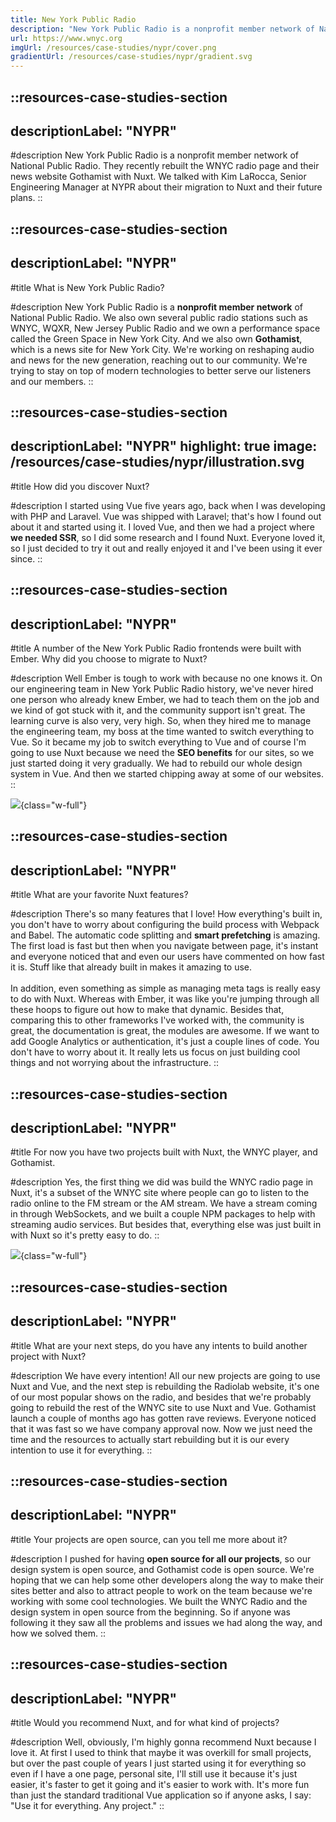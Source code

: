```yaml
---
title: New York Public Radio
description: "New York Public Radio is a nonprofit member network of National Public Radio."
url: https://www.wnyc.org
imgUrl: /resources/case-studies/nypr/cover.png
gradientUrl: /resources/case-studies/nypr/gradient.svg
---
```


::resources-case-studies-section
---
descriptionLabel: "NYPR"
---

#description
New York Public Radio is a nonprofit member network of National Public Radio. They recently rebuilt the WNYC radio page and their news website Gothamist with Nuxt. We talked with Kim LaRocca, Senior Engineering Manager at NYPR about their migration to Nuxt and their future plans.
::

::resources-case-studies-section
---
descriptionLabel: "NYPR"
---

#title
What is New York Public Radio?

#description
New York Public Radio is a **nonprofit member network** of National Public Radio. We also own several public radio stations such as WNYC, WQXR, New Jersey Public Radio and we own a performance space called the Green Space in New York City. And we also own **Gothamist**, which is a news site for New York City. We're working on reshaping audio and news for the new generation, reaching out to our community. We're trying to stay on top of modern technologies to better serve our listeners and our members.
::

::resources-case-studies-section
---
descriptionLabel: "NYPR"
highlight: true
image: /resources/case-studies/nypr/illustration.svg
---

#title
How did you discover Nuxt?

#description
I started using Vue five years ago, back when I was developing with PHP and Laravel. Vue was shipped with Laravel; that's how I found out about it and started using it. I loved Vue, and then we had a project where **we needed SSR**, so I did some research and I found Nuxt. Everyone loved it, so I just decided to try it out and really enjoyed it and I've been using it ever since.
::

::resources-case-studies-section
---
descriptionLabel: "NYPR"
---

#title
A number of the New York Public Radio frontends were built with Ember. Why did you choose to migrate to Nuxt?

#description
Well Ember is tough to work with because no one knows it. On our engineering team in New York Public Radio history, we've never hired one person who already knew Ember, we had to teach them on the job and we kind of got stuck with it, and the community support isn't great. The learning curve is also very, very high. So, when they hired me to manage the engineering team, my boss at the time wanted to switch everything to Vue. So it became my job to switch everything to Vue and of course I'm going to use Nuxt because we need the **SEO benefits** for our sites, so we just started doing it very gradually. We had to rebuild our whole design system in Vue. And then we started chipping away at some of our websites.
::

![](/resources/case-studies/nypr/section1.png){class="w-full"}

::resources-case-studies-section
---
descriptionLabel: "NYPR"
---

#title
What are your favorite Nuxt features?

#description
There's so many features that I love! How everything's built in, you don't have to worry about configuring the build process with Webpack and Babel. The automatic code splitting and **smart prefetching** is amazing. The first load is fast but then when you navigate between page, it's instant and everyone noticed that and even our users have commented on how fast it is. Stuff like that already built in makes it amazing to use.
<br><br>
In addition, even something as simple as managing meta tags is really easy to do with Nuxt. Whereas with Ember, it was like you're jumping through all these hoops to figure out how to make that dynamic. Besides that, comparing this to other frameworks I've worked with, the community is great, the documentation is great, the modules are awesome. If we want to add Google Analytics or authentication, it's just a couple lines of code. You don't have to worry about it. It really lets us focus on just building cool things and not worrying about the infrastructure.
::

::resources-case-studies-section
---
descriptionLabel: "NYPR"
---

#title
For now you have two projects built with Nuxt, the WNYC player, and Gothamist.

#description
Yes, the first thing we did was build the WNYC radio page in Nuxt, it's a subset of the WNYC site where people can go to listen to the radio online to the FM stream or the AM stream. We have a stream coming in through WebSockets, and we built a couple NPM packages to help with streaming audio services. But besides that, everything else was just built in with Nuxt so it's pretty easy to do.
::

![](/resources/case-studies/nypr/section2.png){class="w-full"}

::resources-case-studies-section
---
descriptionLabel: "NYPR"
---

#title
What are your next steps, do you have any intents to build another project with Nuxt?

#description
We have every intention! All our new projects are going to use Nuxt and Vue, and the next step is rebuilding the Radiolab website, it's one of our most popular shows on the radio, and besides that we're probably going to rebuild the rest of the WNYC site to use Nuxt and Vue. Gothamist launch a couple of months ago has gotten rave reviews. Everyone noticed that it was fast so we have company approval now. Now we just need the time and the resources to actually start rebuilding but it is our every intention to use it for everything.
::

::resources-case-studies-section
---
descriptionLabel: "NYPR"
---

#title
Your projects are open source, can you tell me more about it?

#description
I pushed for having **open source for all our projects**, so our design system is open source, and Gothamist code is open source. We're hoping that we can help some other developers along the way to make their sites better and also to attract people to work on the team because we're working with some cool technologies. We built the WNYC Radio and the design system in open source from the beginning. So if anyone was following it they saw all the problems and issues we had along the way, and how we solved them.
::

::resources-case-studies-section
---
descriptionLabel: "NYPR"
---

#title
Would you recommend Nuxt, and for what kind of projects?

#description
Well, obviously, I'm highly gonna recommend Nuxt because I love it. At first I used to think that maybe it was overkill for small projects, but over the past couple of years I just started using it for everything so even if I have a one page, personal site, I'll still use it because it's just easier, it's faster to get it going and it's easier to work with. It's more fun than just the standard traditional Vue application so if anyone asks, I say: "Use it for everything. Any project."
::
